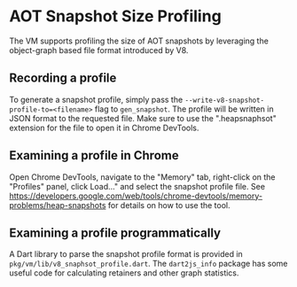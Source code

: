 # AOT Snapshot Size Profiling

The VM supports profiling the size of AOT snapshots by leveraging the object-graph based file format introduced by V8.

## Recording a profile

To generate a snapshot profile, simply pass the `--write-v8-snapshot-profile-to=<filename>` flag to `gen_snapshot`.
The profile will be written in JSON format to the requested file.
Make sure to use the ".heapsnaphsot" extension for the file to open it in Chrome DevTools.

## Examining a profile in Chrome

Open Chrome DevTools, navigate to the "Memory" tab, right-click on the "Profiles" panel, click Load..." and select the snapshot profile file.
See https://developers.google.com/web/tools/chrome-devtools/memory-problems/heap-snapshots for details on how to use the tool.

## Examining a profile programmatically

A Dart library to parse the snapshot profile format is provided in `pkg/vm/lib/v8_snaphsot_profile.dart`.
The `dart2js_info` package has some useful code for calculating retainers and other graph statistics.
